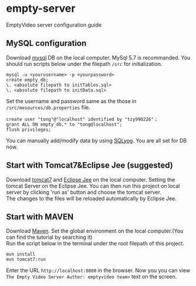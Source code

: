 # empty-server

EmptyVideo server configuration guide

## MySQL configuration

Download [mysql](https://www.mysql.com/downloads/) DB on the local computer. MySql 5.7 is recommanded.
You should run scripts below under the filepath `/src` for initialization. 

```
mysql -u <yourusername> -p <yourpassword>
create empty_db;
\. <absolute filepath to initTables.sql>
\. <absolute filepath to initData.sql>
```

Set the username and password same as the those in `/src/mesources/db.properties` file. 

```
create user "tong"@"localhost" identified by "tzy990226"；
grant ALL ON empty_db.* to "tong@localhost";
flush privileges;
```

You can manually add/modify data by using [SQLyog](https://github.com/webyog/sqlyog-community/wiki/Downloads). You are all set for DB now.

## Start with Tomcat7&Eclipse Jee (suggested)

Download [tomcat7](https://tomcat.apache.org/download-70.cgi) and [Eclipse Jee](https://www.eclipse.org/downloads/packages/release/kepler/sr2/eclipse-ide-java-ee-developers) on the local computer.
Setting the tomcat Server on the Eclipse Jee. You can then run this project on local server by clicking 'run as' button and choose the tomcat server.  
The changes to the files will be reloaded automatically by Eclipse Jee.

## Start with MAVEN

Download [Maven](https://maven.apache.org/download.cgi). Set the global environment on the local computer.(You can find the tutorial by searching it)  
Run the script below in the terminal under the root filepath of this project.

```
mvn install
mvn tomcat7:run
```

Enter the URL `http://localhost:8080` in the browser.
Now you you can view `The Empty Video Server Author: emptyvideo team>` text on the screen. 
